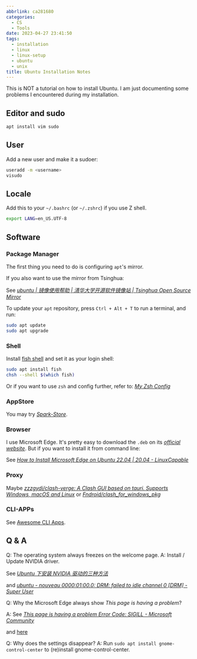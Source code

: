 ```yaml
---
abbrlink: ca281680
categories:
  - CS
  - Tools
date: 2023-04-27 23:41:50
tags:
  - installation
  - linux
  - linux-setup
  - ubuntu
  - unix
title: Ubuntu Installation Notes
---
```


This is NOT a tutorial on how to install Ubuntu. I am just documenting some problems I encountered during my installation.

<!--more-->

## Editor and sudo

```bash
apt install vim sudo
```

## User

Add a new user and make it a sudoer:

```bash
useradd -m <username>
visudo
```

## Locale

Add this to your `~/.bashrc` (or `~/.zshrc`) if you use Z shell.

```bash
export LANG=en_US.UTF-8
```

## Software

### Package Manager

The first thing you need to do is configuring `apt`'s mirror.

If you also want to use the mirror from Tsinghua:

See _[ubuntu | 镜像使用帮助 | 清华大学开源软件镜像站 | Tsinghua Open Source Mirror](https://mirrors.tuna.tsinghua.edu.cn/help/ubuntu/)_

To update your `apt` repository, press `Ctrl + Alt + T` to run a terminal, and run:

```bash
sudo apt update
sudo apt upgrade
```

### Shell

Install [fish shell](https://fishshell.com/) and set it as your login shell:

```bash
sudo apt install fish
chsh --shell $(which fish)
```

Or if you want to use `zsh` and config further, refer to: _[My Zsh Config](posts/3e5630f)_

### AppStore

You may try _[Spark-Store](https://gitee.com/deepin-community-store/spark-store)_.

### Browser

I use Microsoft Edge. It's pretty easy to download the `.deb` on its _[official website](https://www.microsoft.com/en-us/edge/download)_. But if you want to install it from command line:

See _[How to Install Microsoft Edge on Ubuntu 22.04 | 20.04 - LinuxCapable](https://www.linuxcapable.com/how-to-install-microsoft-edge-on-ubuntu-linux/)_

### Proxy

Maybe _[zzzgydi/clash-verge: A Clash GUI based on tauri. Supports Windows, macOS and Linux](https://github.com/zzzgydi/clash-verge)_ or _[Fndroid/clash_for_windows_pkg](https://github.com/Fndroid/clash_for_windows_pkg)_

### CLI-APPs

See [Awesome CLI Apps](/posts/d64ccd8c).

## Q & A

Q: The operating system always freezes on the welcome page.
A: Install / Update NVIDIA driver.

See _[Ubuntu 下安装 NVIDIA 驱动的三种方法](https://www.cnblogs.com/Leozi/p/13281224)_

and _[ubuntu - nouveau 0000:01:00.0: DRM: failed to idle channel 0 [DRM] - Super User](https://superuser.com/questions/1750975/nouveau-00000100-0-drm-failed-to-idle-channel-0-drm)_

Q: Why the Microsoft Edge always show _This page is having a problem_?

A: See _[This page is having a problem Error Code: SIGILL - Microsoft Community](https://answers.microsoft.com/en-us/microsoftedge/forum/all/this-page-is-having-a-problem-error-code-sigill/e2a09ac0-f243-40cb-a235-41abb2148f07)_

and [here](https://www.linuxcapable.com/how-to-install-microsoft-edge-on-ubuntu-linux/)

Q: Why does the settings disappear?
A: Run `sudo apt install gnome-control-center` to (re)install gnome-control-center.

